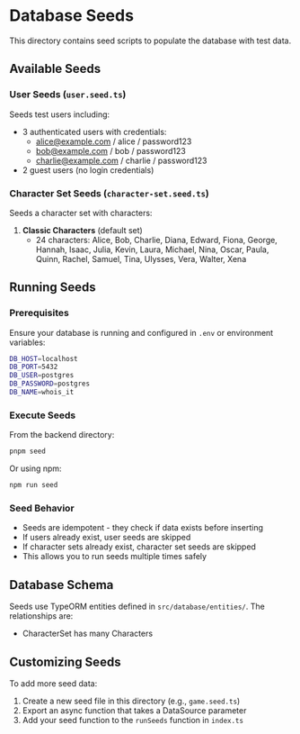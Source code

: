 # Database Seeds

This directory contains seed scripts to populate the database with test data.

## Available Seeds

### User Seeds (`user.seed.ts`)
Seeds test users including:
- 3 authenticated users with credentials:
  - alice@example.com / alice / password123
  - bob@example.com / bob / password123
  - charlie@example.com / charlie / password123
- 2 guest users (no login credentials)

### Character Set Seeds (`character-set.seed.ts`)
Seeds a character set with characters:

1. **Classic Characters** (default set)
   - 24 characters: Alice, Bob, Charlie, Diana, Edward, Fiona, George, Hannah, Isaac, Julia, Kevin, Laura, Michael, Nina, Oscar, Paula, Quinn, Rachel, Samuel, Tina, Ulysses, Vera, Walter, Xena

## Running Seeds

### Prerequisites
Ensure your database is running and configured in `.env` or environment variables:
```bash
DB_HOST=localhost
DB_PORT=5432
DB_USER=postgres
DB_PASSWORD=postgres
DB_NAME=whois_it
```

### Execute Seeds
From the backend directory:
```bash
pnpm seed
```

Or using npm:
```bash
npm run seed
```

### Seed Behavior
- Seeds are idempotent - they check if data exists before inserting
- If users already exist, user seeds are skipped
- If character sets already exist, character set seeds are skipped
- This allows you to run seeds multiple times safely

## Database Schema
Seeds use TypeORM entities defined in `src/database/entities/`. The relationships are:
- CharacterSet has many Characters

## Customizing Seeds
To add more seed data:
1. Create a new seed file in this directory (e.g., `game.seed.ts`)
2. Export an async function that takes a DataSource parameter
3. Add your seed function to the `runSeeds` function in `index.ts`
